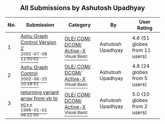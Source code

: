 ﻿<div align="center">

## All Submissions by Ashutosh Upadhyay

</div>

No.  | Submission | Category | By   | User Rating
---- | ---------- | -------- | ---- | -----------
1 | [Ashu Graph Control Version 2<br /><sup>2002-07-08 11:50:02</sup>](https://github.com/Planet-Source-Code/ashutosh-upadhyay-ashu-graph-control-version-2__1-36451) | [OLE/ COM/ DCOM/ Active\-X<br /><sup>Visual Basic</sup>](../ByCategory/ole-com-dcom-active-x__1-29.md) | Ashutosh Upadhyay | 4.6 (51 globes from 11 users)
2 | [Ashu Graph Control<br /><sup>2002-06-25 10:28:52</sup>](https://github.com/Planet-Source-Code/ashutosh-upadhyay-ashu-graph-control__1-36239) | [OLE/ COM/ DCOM/ Active\-X<br /><sup>Visual Basic</sup>](../ByCategory/ole-com-dcom-active-x__1-29.md) | Ashutosh Upadhyay | 4.8 (24 globes from 5 users)
3 | [returning variant array from  vb to vc\+\+<br /><sup>1998-01-01 06:22:50</sup>](https://github.com/Planet-Source-Code/ashutosh-upadhyay-returning-variant-array-from-vb-to-vc__1-30921) | [OLE/ COM/ DCOM/ Active\-X<br /><sup>Visual Basic</sup>](../ByCategory/ole-com-dcom-active-x__1-29.md) | Ashutosh Upadhyay | 5.0 (10 globes from 2 users)
